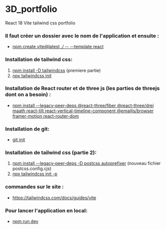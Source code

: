 # 3D_portfolio
React 18 Vite tailwind css portfolio

### Il faut créer un dossier avec le nom de l'application et ensuite :
- [npm create vite@latest ./ -- --template react]()
  

### Installation de tailwind css:
1. [npm install -D tailwindcss]() (premiere partie)
2. [npx tailwindcss init]()

### Installation de React router et de three js (les parties de threejs dont on a besoin) :
- [npm install --legacy-peer-deps @react-three/fiber @react-three/drei maath react-tilt react-vertical-timeline-component @emailjs/browser framer-motion react-router-dom]()

### Installation de git:
- [git init]()

### Installation de tailwind css (partie 2):
1. [npm install --legacy-peer-deps -D postcss autoprefixer]() (nouveau fichier postcss.config.cjs)
2. [npx tailwindcss init -p]()

### commandes sur le site : 
- https://tailwindcss.com/docs/guides/vite

### Pour lancer l'application en local:
- [npm run dev]() 


